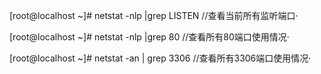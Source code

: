 [root@localhost ~]# netstat -nlp |grep LISTEN   //查看当前所有监听端口·

[root@localhost ~]# netstat -nlp |grep 80   //查看所有80端口使用情况·

[root@localhost ~]# netstat -an | grep 3306   //查看所有3306端口使用情况·
